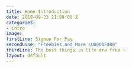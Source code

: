 ```yaml
---
title: Home Introduction
date: 2018-09-23 21:09:00 Z
categories:
- intro
image: 
firstLine: Signup For Pay
secondLine: "Freebies and More \U0001F4B0"
thirdLine: The best things in life are free ✨
layout: default
---
```



